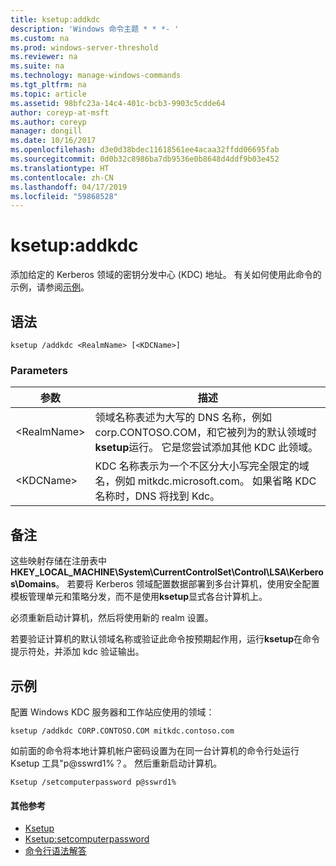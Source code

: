 ```yaml
---
title: ksetup:addkdc
description: 'Windows 命令主题 * * *- '
ms.custom: na
ms.prod: windows-server-threshold
ms.reviewer: na
ms.suite: na
ms.technology: manage-windows-commands
ms.tgt_pltfrm: na
ms.topic: article
ms.assetid: 98bfc23a-14c4-401c-bcb3-9903c5cdde64
author: coreyp-at-msft
ms.author: coreyp
manager: dongill
ms.date: 10/16/2017
ms.openlocfilehash: d3e0d38bdec11618561ee4acaa32ffdd06695fab
ms.sourcegitcommit: 0d0b32c8986ba7db9536e0b8648d4ddf9b03e452
ms.translationtype: HT
ms.contentlocale: zh-CN
ms.lasthandoff: 04/17/2019
ms.locfileid: "59868528"
---
```

# <a name="ksetupaddkdc"></a>ksetup:addkdc



添加给定的 Kerberos 领域的密钥分发中心 (KDC) 地址。 有关如何使用此命令的示例，请参阅[示例](#BKMK_Examples)。

## <a name="syntax"></a>语法

```
ksetup /addkdc <RealmName> [<KDCName>] 
```

### <a name="parameters"></a>Parameters

|参数|描述|
|---------|-----------|
|\<RealmName>|领域名称表述为大写的 DNS 名称，例如 corp.CONTOSO.COM，和它被列为的默认领域时**ksetup**运行。 它是您尝试添加其他 KDC 此领域。|
|\<KDCName>|KDC 名称表示为一个不区分大小写完全限定的域名，例如 mitkdc.microsoft.com。 如果省略 KDC 名称时，DNS 将找到 Kdc。|

## <a name="remarks"></a>备注

这些映射存储在注册表中**HKEY_LOCAL_MACHINE\System\CurrentControlSet\Control\LSA\Kerberos\Domains**。 若要将 Kerberos 领域配置数据部署到多台计算机，使用安全配置模板管理单元和策略分发，而不是使用**ksetup**显式各台计算机上。

必须重新启动计算机，然后将使用新的 realm 设置。

若要验证计算机的默认领域名称或验证此命令按预期起作用，运行**ksetup**在命令提示符处，并添加 kdc 验证输出。

## <a name="BKMK_Examples"></a>示例

配置 Windows KDC 服务器和工作站应使用的领域：
```
ksetup /addkdc CORP.CONTOSO.COM mitkdc.contoso.com
```
如前面的命令将本地计算机帐户密码设置为在同一台计算机的命令行处运行 Ksetup 工具"p@sswrd1%？。 然后重新启动计算机。
```
Ksetup /setcomputerpassword p@sswrd1%
```

#### <a name="additional-references"></a>其他参考

-   [Ksetup](ksetup.md)
-   [Ksetup:setcomputerpassword](ksetup-setcomputerpassword.md)
-   [命令行语法解答](command-line-syntax-key.md)